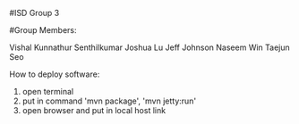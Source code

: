 #ISD Group 3

#Group Members:

Vishal Kunnathur Senthilkumar
Joshua Lu
Jeff Johnson
Naseem Win
Taejun Seo

How to deploy software:
1. open terminal
2. put in command 'mvn package', 'mvn jetty:run'
3. open browser and put in local host link


